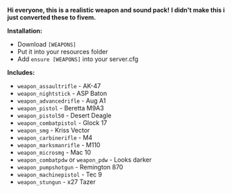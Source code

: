 **Hi everyone, this is a realistic weapon and sound pack!**
**I didn't make this i just converted these to fivem.**

**Installation:**
- Download `[WEAPONS]`
- Put it into your resources folder
- Add `ensure [WEAPONS]` into your server.cfg

**Includes:**
- `weapon_assaultrifle` - AK-47
- `weapon_nightstick` - ASP Baton
- `weapon_advancedrifle` - Aug A1
- `weapon_pistol` - Beretta M9A3
- `weapon_pistol50` - Desert Deagle
- `weapon_combatpistol` - Glock 17
- `weapon_smg` - Kriss Vector
- `weapon_carbinerifle` - M4
- `weapon_marksmanrifle` - M110
- `weapon_microsmg` - Mac 10
- `weapon_combatpdw` or `weapon_pdw` - Looks darker
- `weapon_pumpshotgun` - Remington 870
- `weapon_machinepistol` - Tec 9
- `weapon_stungun` - x27 Tazer
